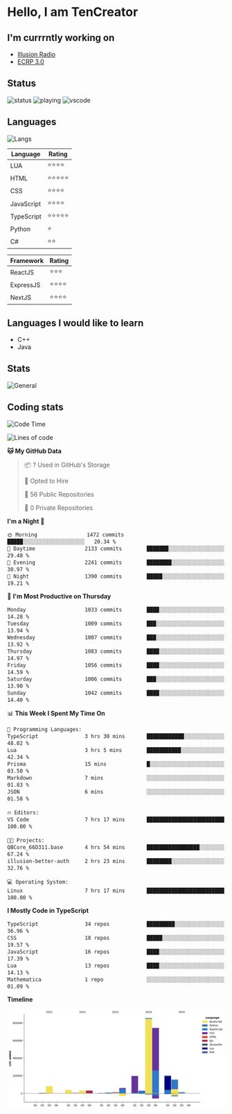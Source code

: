 # Hello, I am TenCreator

## I'm currrntly working on
- [Illusion Radio](https://illusionradio.co.uk/)
- [ECRP 3.0](http://github.com/Emerald-Coast-Roleplay/)

## Status
![status](https://api.statusbadges.me/badge/status/518334475038359555?simple=true&style=for-the-badge)
![playing](https://api.statusbadges.me/badge/playing/518334475038359555?style=for-the-badge)
![vscode](https://api.statusbadges.me/badge/vscode/518334475038359555?style=for-the-badge)

## Languages
![Langs](https://github-readme-stats.vercel.app/api/top-langs/?username=tencreator&layout=compact&theme=radical)


|Language|Rating|
|--------|------|
|LUA|⭐️⭐️⭐️⭐️|
|HTML|⭐️⭐️⭐️⭐️⭐️|
|CSS|⭐️⭐️⭐️⭐️|
|JavaScript|⭐️⭐️⭐️⭐️|
|TypeScript|⭐️⭐️⭐️⭐️⭐️|
|Python|⭐️|
|C#|⭐️⭐️ |

|Framework|Rating|
|--------|------|
|ReactJS|⭐️⭐️⭐|
|ExpressJS|⭐️⭐️⭐️⭐️|
|NextJS|⭐️⭐️⭐⭐️|

## Languages I would like to learn
- C++
- Java

## Stats
![General](https://github-readme-stats.vercel.app/api?username=tencreator&show_icons=true&theme=radical)

## Coding stats

<!--START_SECTION:waka-->
![Code Time](http://img.shields.io/badge/Code%20Time-670%20hrs-blue)

![Lines of code](https://img.shields.io/badge/From%20Hello%20World%20I%27ve%20Written-2.5%20million%20lines%20of%20code-blue)

**🐱 My GitHub Data** 

> 📦 ? Used in GitHub's Storage 
 > 
> 💼 Opted to Hire
 > 
> 📜 56 Public Repositories 
 > 
> 🔑 0 Private Repositories 
 > 
**I'm a Night 🦉** 

```text
🌞 Morning                1472 commits        █████░░░░░░░░░░░░░░░░░░░░   20.34 % 
🌆 Daytime                2133 commits        ███████░░░░░░░░░░░░░░░░░░   29.48 % 
🌃 Evening                2241 commits        ████████░░░░░░░░░░░░░░░░░   30.97 % 
🌙 Night                  1390 commits        █████░░░░░░░░░░░░░░░░░░░░   19.21 % 
```
📅 **I'm Most Productive on Thursday** 

```text
Monday                   1033 commits        ████░░░░░░░░░░░░░░░░░░░░░   14.28 % 
Tuesday                  1009 commits        ███░░░░░░░░░░░░░░░░░░░░░░   13.94 % 
Wednesday                1007 commits        ███░░░░░░░░░░░░░░░░░░░░░░   13.92 % 
Thursday                 1083 commits        ████░░░░░░░░░░░░░░░░░░░░░   14.97 % 
Friday                   1056 commits        ████░░░░░░░░░░░░░░░░░░░░░   14.59 % 
Saturday                 1006 commits        ███░░░░░░░░░░░░░░░░░░░░░░   13.90 % 
Sunday                   1042 commits        ████░░░░░░░░░░░░░░░░░░░░░   14.40 % 
```


📊 **This Week I Spent My Time On** 

```text
💬 Programming Languages: 
TypeScript               3 hrs 30 mins       ████████████░░░░░░░░░░░░░   48.02 % 
Lua                      3 hrs 5 mins        ███████████░░░░░░░░░░░░░░   42.34 % 
Prisma                   15 mins             █░░░░░░░░░░░░░░░░░░░░░░░░   03.50 % 
Markdown                 7 mins              ░░░░░░░░░░░░░░░░░░░░░░░░░   01.83 % 
JSON                     6 mins              ░░░░░░░░░░░░░░░░░░░░░░░░░   01.58 % 

🔥 Editors: 
VS Code                  7 hrs 17 mins       █████████████████████████   100.00 % 

🐱‍💻 Projects: 
QBCore_66D311.base       4 hrs 54 mins       █████████████████░░░░░░░░   67.24 % 
illusion-better-auth     2 hrs 23 mins       ████████░░░░░░░░░░░░░░░░░   32.76 % 

💻 Operating System: 
Linux                    7 hrs 17 mins       █████████████████████████   100.00 % 
```

**I Mostly Code in TypeScript** 

```text
TypeScript               34 repos            █████████░░░░░░░░░░░░░░░░   36.96 % 
CSS                      18 repos            █████░░░░░░░░░░░░░░░░░░░░   19.57 % 
JavaScript               16 repos            ████░░░░░░░░░░░░░░░░░░░░░   17.39 % 
Lua                      13 repos            ████░░░░░░░░░░░░░░░░░░░░░   14.13 % 
Mathematica              1 repo              ░░░░░░░░░░░░░░░░░░░░░░░░░   01.09 % 
```



**Timeline**

![Lines of Code chart](https://raw.githubusercontent.com/tencreator/tencreator/main/assets/bar_graph.png)


<!--END_SECTION:waka-->
